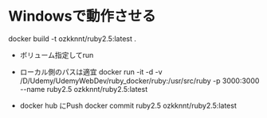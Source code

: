 # Windowsで動作させる

docker build -t ozkknnt/ruby2.5:latest .

- ボリューム指定してrun

- ローカル側のパスは適宜
docker run -it -d -v /D/Udemy/UdemyWebDev/ruby_docker/ruby:/usr/src/ruby -p 3000:3000 --name ruby2.5 ozkknnt/ruby2.5:latest

- docker hub にPush
docker commit ruby2.5 ozkknnt/ruby2.5:latest

